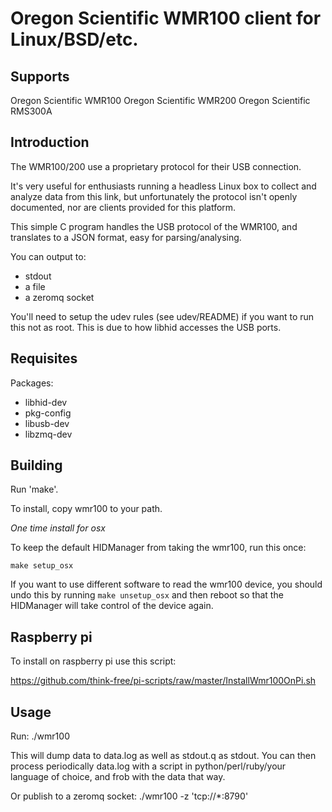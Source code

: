 Oregon Scientific WMR100 client for Linux/BSD/etc.
==================================================

Supports
--------

Oregon Scientific WMR100
Oregon Scientific WMR200
Oregon Scientific RMS300A

Introduction
------------

The WMR100/200 use a proprietary protocol for their USB connection.

It's very useful for enthusiasts running a headless Linux box to collect and
analyze data from this link, but unfortunately the protocol isn't openly
documented, nor are clients provided for this platform.

This simple C program handles the USB protocol of the WMR100, and translates to
a JSON format, easy for parsing/analysing.

You can output to:
- stdout
- a file
- a zeromq socket

You'll need to setup the udev rules (see udev/README) if you want to run this
not as root. This is due to how libhid accesses the USB ports.

Requisites
----------

Packages:
- libhid-dev
- pkg-config
- libusb-dev
- libzmq-dev

Building
--------

Run 'make'.

To install, copy wmr100 to your path.

*One time install for osx*

To keep the default HIDManager from taking the wmr100, run this once:

    make setup_osx

If you want to use different software to read the wmr100 device, you should undo
this by running `make unsetup_osx` and then reboot so that the HIDManager will
take control of the device again.

Raspberry pi
------------

To install on raspberry pi use this script:

https://github.com/think-free/pi-scripts/raw/master/InstallWmr100OnPi.sh

Usage
-----

Run:
    ./wmr100

This will dump data to data.log as well as stdout.q as stdout. You can then
process periodically data.log with a script in python/perl/ruby/your language of
choice, and frob with the data that way.

Or publish to a zeromq socket:
    ./wmr100 -z 'tcp://*:8790'
